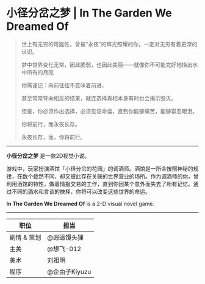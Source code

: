 # 小径分岔之梦 | In The Garden We Dreamed Of

> 世上有无穷的可能性，曾被“永夜”的辉光照耀的你，一定对无穷有着更深的认识。
>
> 梦中世界变化无常，因此脆弱，也因此美丽——就像你不可能完好地捞出水中所有的月亮
>
> 你需谨记：向前往往不意味着前进，
>
> 甚至常常导向相反的结果，就连选择真相本身有时也会揭示毁灭。
>
> 但是，你必须作出选择，必须见证命运，直到你能够痛苦，能够容忍眼泪。
>
> 你将前行，而永夜长存。
>
> 永夜长存，而，你将前行。

---

**小径分岔之梦** 是一款2D视觉小说。

游戏中，玩家扮演酒馆「小径分岔的花园」的调酒师。酒馆是一所会按照神秘的规律，在数个截然不同、却又彼此存在关联的世界营业的场所。作为调酒师的你，曾利用酒馆的特性，做着情报交易的工作，直到你因某个意外而失去了所有记忆。通过不同的酒水和言谈的抉择，你将可以改变这些世界的命运。

**In The Garden We Dreamed Of** is a 2-D visual novel game.

---

| 职位 | 担当 |
| --- | --- |
| 剧情 & 策划 | @逍遥馒头狸 |
| 主美 | @想飞-012 |
| 美术 | 刘祖明 |
| 程序 | @企由子Kiyuzu |